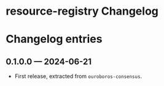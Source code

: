 # resource-registry Changelog

# Changelog entries

<a id='changelog-0.1.0.0'></a>
## 0.1.0.0 — 2024-06-21

- First release, extracted from `ouroboros-consensus`.
